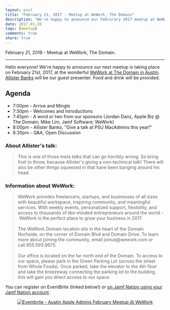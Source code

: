```yaml
---
layout: post
title: "February 21, 2017 - Meetup at WeWork, The Domain"
description: "We're happy to announce our Februrary 2017 meetup at WeWork at The Domain, co-sponsored by The Domain Apple Store Business Team and Jamf Software."
date: 2017-01-28
tags: [meetup]
comments: true
share: true
---
```


February 21, 2018 - Meetup at WeWork, The Domain.

--- 

Hello everyone! We're happy to announce our next meetup is taking place on February 21st, 2017, at the wonderful [WeWork at The Domain in Austin](https://www.wework.com/buildings/domain--austin--TX). [Allister Banks](https://github.com/arubdesu) will be our guest presenter. Food and drink will be provided.

## Agenda

* 7:00pm - Arrive and Mingle
* 7:30pm - Welcomes and Introductions
* 7:45pm - A word or two from our sponsors (Jordan Danz, Apple Biz &#64; The Domain; Mike Lim, Jamf Software; WeWork)
* 8:00pm - Allister Banks, "Give a talk at PSU MacAdmins this year!"
* 8:30pm - Q&A, Open Discussion

### About Allister's talk:

<blockquote>This is one of those meta talks that can go horribly wrong. So bring fruit to throw, because Allister's giving a non-technical talk! There will also be other things squeezed in that have been banging around his head.
</blockquote>

### Information about WeWork:

<blockquote>
WeWork provides freelancers, startups, and businesses of all sizes with beautiful workspace, inspiring community, and meaningful services. With weekly events, personalized support, flexibility, and access to thousands of like-minded entrepreneurs around the world - WeWork is the perfect place to grow your business in 2017.
<br /><br />
The WeWork Domain location sits in the heart of the Domain Norhside, on the corner of Domain Blvd and Domain Drive. To learn more about joining the community, email joinus@wework.com or call 855.593.9675.
<br /><br />
Our office is located on the far north end of the Domain. To access to our space, please park in the Green Parking Lot (across the street from Whole Foods). Once parked, take the elevator to the 4th floor and take the breezeway connecting the parking lot to the building, this will gain you direct access to our space.
</blockquote>

You can register on EventBrite &#40;linked below!&#41; or [on Jamf Nation using your Jamf Nation account](https://www.jamf.com/jamf-nation/events/user-groups/155/austin-apple-admins-february-meetup-wework-the-domain?view=info).

<div align="center"><a href="http://www.eventbrite.com/e/austin-apple-admins-february-meetup-wework-tickets-31723206966?ref=ebtnebregn" target="_blank"><img src="https://www.eventbrite.com/custombutton?eid=31723206966" alt="Eventbrite - Austin Apple Admins February Meetup @ WeWork" /></a></div>
